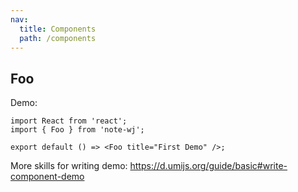 ```yaml
---
nav:
  title: Components
  path: /components
---
```


## Foo

Demo:

```tsx
import React from 'react';
import { Foo } from 'note-wj';

export default () => <Foo title="First Demo" />;
```

More skills for writing demo: https://d.umijs.org/guide/basic#write-component-demo
